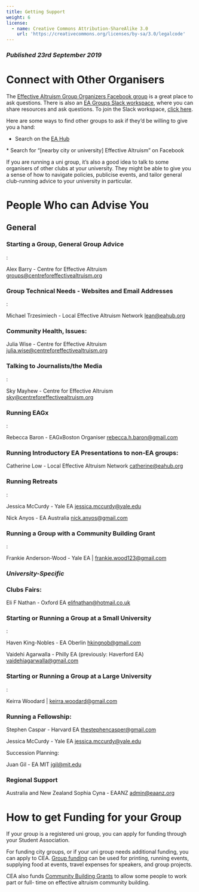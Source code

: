 ```yaml
---
title: Getting Support
weight: 6
license:
  - name: Creative Commons Attribution-ShareAlike 3.0
    url: 'https://creativecommons.org/licenses/by-sa/3.0/legalcode'
---
```

### _Published 23rd September 2019_

# Connect with Other Organisers

The <a target="_blank" href="https://www.facebook.com/groups/956362287803174/">Effective Altruism Group Organizers Facebook group</a> is a great place to ask questions. There is also an <a target="_blank" href="https://eagroups.slack.com">EA Groups Slack workspace</a>, where you can share resources and ask questions. To join the Slack workspace, <a target="_blank" href="https://join.slack.com/t/eagroups/shared_invite/enQtMzA2NDQ1NzMxOTA3LThjOGNkZTU3NTc0OTc4NmY5YjFmNjRiZmI2ZGZiNTgyYzc1NjY2N2QwYzFmNmEzNjI3NTRkNDI0ZjcyNGM3Y2I">click here</a>.

Here are some ways to find other groups to ask if they’d be willing to give you a hand:

* Search on the <a target="_blank" href="https://eahub.org/groups/">EA Hub</a>
* Search for “[nearby city or university] Effective Altruism” on Facebook

If you are running a uni group, it’s also a good idea to talk to some organisers of other clubs at your university. They might be able to give you a sense of how to navigate policies, publicise events, and tailor general club-running advice to your university in particular.

# People Who can Advise You

## General

### Starting a Group, General Group Advice:

Alex Barry - Centre for Effective Altruism <a target="_blank" href="mailto:groups@centreforeffectivealtruism.org">groups@centreforeffectivealtruism.org</a>

### Group Technical Needs - Websites and Email Addresses:

Michael Trzesimiech - Local Effective Altruism Network <a target="_blank" href="mailto:lean@eahub.org">lean@eahub.org</a>

### Community Health, Issues: 

Julia Wise - Centre for Effective Altruism <a target="_blank" href="mailto:julia.wise@centreforeffectivealtruism.org">julia.wise@centreforeffectivealtruism.org</a>

### Talking to Journalists/the Media:

Sky Mayhew - Centre for Effective Altruism <a target="_blank" href="mailto:sky@centreforeffectivealtruism.org">sky@centreforeffectivealtruism.org</a>

### Running EAGx:

Rebecca Baron - EAGxBoston Organiser <a target="_blank" href="mailto:rebecca.h.baron@gmail.com">rebecca.h.baron@gmail.com</a>

### Running Introductory EA Presentations to non-EA groups:

Catherine Low - Local Effective Altruism Network <a target="_blank" href="mailto:catherine@eahub.org">catherine@eahub.org</a> 

### Running Retreats:

Jessica McCurdy - Yale EA <a target="_blank" href="mailto:jessica.mccurdy@yale.edu">jessica.mccurdy@yale.edu</a>

Nick Anyos - EA Australia <a target="_blank" href="mailto:nick.anyos@gmail.com">nick.anyos@gmail.com</a> 

### Running a Group with a Community Building Grant:

Frankie Anderson-Wood - Yale EA | <a target="_blank" href="mailto:frankie.wood123@gmail.com">frankie.wood123@gmail.com</a> 

### _University-Specific_

### Clubs Fairs:

Eli F Nathan - Oxford EA <a target="_blank" href="mailto:elifnathan@hotmail.co.uk">elifnathan@hotmail.co.uk</a>

### Starting or Running a Group at a Small University:

Haven King-Nobles - EA Oberlin <a target="_blank" href="mailto:hkingnob@gmail.com">hkingnob@gmail.com</a>

Vaidehi Agarwalla - Philly EA (previously: Haverford EA) <a target="_blank" href="mailto:vaidehiagarwalla@gmail.com">vaidehiagarwalla@gmail.com</a>

### Starting or Running a Group at a Large University:

Keirra Woodard | <a target="_blank" href="mailto:keirra.woodard@gmail.com">keirra.woodard@gmail.com</a>

### Running a Fellowship:

Stephen Caspar - Harvard EA <a target="_blank" href="mailto:thestephencasper@gmail.com">thestephencasper@gmail.com</a>

Jessica McCurdy - Yale EA <a target="_blank" href="mailto:jessica.mccurdy@yale.edu">jessica.mccurdy@yale.edu</a>

Succession Planning:

Juan Gil - EA MIT <a target="_blank" href="mailto:jgil@mit.edu">jgil@mit.edu</a>

### Regional Support
Australia and New Zealand Sophia Cyna - EAANZ <a target="_blank" href="mailto:admin@eaanz.org">admin@eaanz.org</a>

# How to get Funding for your Group

If your group is a registered uni group, you can apply for funding through your Student Association. 

For funding city groups, or if your uni group needs additional funding, you can apply to CEA. <a target="_blank" href="https://app.effectivealtruism.org/groups/resources/mentorship-and-funding">Group funding</a> can be used for printing, running events, supplying food at events, travel expenses for speakers, and group projects. 

CEA also funds <a target="_blank" href="https://www.effectivealtruism.org/community-building-grants/">Community Building Grants</a> to allow some people to work part or full- time on effective altruism community building.
